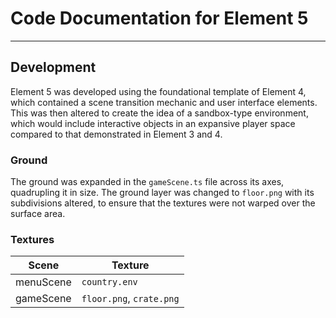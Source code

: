 # Code Documentation for Element 5
---
## Development
Element 5 was developed using the foundational template of Element 4, which contained a scene transition mechanic and user interface elements. This was then altered to create the idea of a sandbox-type environment, which would include interactive objects in an expansive player space compared to that demonstrated in Element 3 and 4.

### Ground

The ground was expanded in the ```gameScene.ts``` file across its axes, quadrupling it in size. The ground layer was changed to ```floor.png``` with its subdivisions altered, to ensure that the textures were not warped over the surface area.

### Textures

| Scene       | Texture     |
| ----------- | ----------- |
| menuScene   | ```country.env```|
| gameScene   | ```floor.png```, ```crate.png```  |